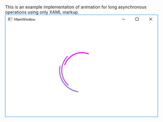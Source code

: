This is an example implementation of animation for long asynchronous operations using only XAML markup.
![Screenshot](/screenshot/preloader.png)
